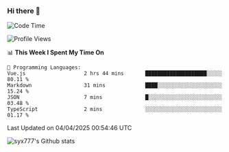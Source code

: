 ### Hi there 👋

<!--
**syx777/syx777** is a ✨ _special_ ✨ repository because its `README.md` (this file) appears on your GitHub profile.

Here are some ideas to get you started:

- 🔭 I’m currently working on ...
- 🌱 I’m currently learning ...
- 👯 I’m looking to collaborate on ...
- 🤔 I’m looking for help with ...
- 💬 Ask me about ...
- 📫 How to reach me: ...
- 😄 Pronouns: ...
- ⚡ Fun fact: ...
-->
<!--START_SECTION:waka-->
![Code Time](http://img.shields.io/badge/Code%20Time-334%20hrs%2049%20mins-blue)

![Profile Views](http://img.shields.io/badge/Profile%20Views-0-blue)

📊 **This Week I Spent My Time On** 

```text
💬 Programming Languages: 
Vue.js                   2 hrs 44 mins       ████████████████████░░░░░   80.11 % 
Markdown                 31 mins             ████░░░░░░░░░░░░░░░░░░░░░   15.24 % 
JSON                     7 mins              █░░░░░░░░░░░░░░░░░░░░░░░░   03.48 % 
TypeScript               2 mins              ░░░░░░░░░░░░░░░░░░░░░░░░░   01.17 % 
```


 Last Updated on 04/04/2025 00:54:46 UTC
<!--END_SECTION:waka-->

![syx777's Github stats](https://github-readme-stats-syx777.vercel.app/api?username=syx777&show_icons=true&count_private=true)

